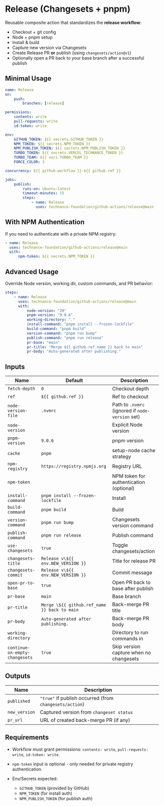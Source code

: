 # Release (Changesets + pnpm)

Reusable composite action that standardizes the **release workflow**:

-   Checkout + git config
-   Node + pnpm setup
-   Install & build
-   Capture new version via Changesets
-   Create Release PR **or** publish (using `changesets/action@v1`)
-   Optionally open a PR back to your base branch after a successful publish

## Minimal Usage

```yaml
name: Release
on:
    push:
        branches: [release]

permissions:
    contents: write
    pull-requests: write
    id-token: write

env:
    GITHUB_TOKEN: ${{ secrets.GITHUB_TOKEN }}
    NPM_TOKEN: ${{ secrets.NPM_TOKEN }}
    NPM_PUBLISH_TOKEN: ${{ secrets.NPM_PUBLISH_TOKEN }}
    TURBO_TOKEN: ${{ secrets.VERCEL_TECHNANCE_TOKEN }}
    TURBO_TEAM: ${{ vars.TURBO_TEAM }}
    FORCE_COLOR: 3

concurrency: ${{ github.workflow }}-${{ github.ref }}

jobs:
    publish:
        runs-on: ubuntu-latest
        timeout-minutes: 15
        steps:
            - name: Release
              uses: technance-foundation/github-actions/release@main
```

## With NPM Authentication

If you need to authenticate with a private NPM registry:

```yaml
- name: Release
  uses: technance-foundation/github-actions/release@main
  with:
      npm-token: ${{ secrets.NPM_TOKEN }}
```

## Advanced Usage

Override Node version, working dir, custom commands, and PR behavior:

```yaml
steps:
    - name: Release
      uses: technance-foundation/github-actions/release@main
      with:
          node-version: "20"
          pnpm-version: "9.0.6"
          working-directory: "."
          install-command: "pnpm install --frozen-lockfile"
          build-command: "pnpm build"
          version-command: "pnpm run bump"
          publish-command: "pnpm run release"
          pr-base: "main"
          pr-title: "Merge ${{ github.ref_name }} back to main"
          pr-body: "Auto-generated after publishing."
```

## Inputs

| Name                           | Default                                      | Description                                      |
| ------------------------------ | -------------------------------------------- | ------------------------------------------------ |
| `fetch-depth`                  | `0`                                          | Checkout depth                                   |
| `ref`                          | `${{ github.ref }}`                          | Ref to checkout                                  |
| `node-version-file`            | `.nvmrc`                                     | Path to `.nvmrc` (ignored if `node-version` set) |
| `node-version`                 |                                              | Explicit Node version                            |
| `pnpm-version`                 | `9.0.6`                                      | pnpm version                                     |
| `cache`                        | `pnpm`                                       | setup-node cache strategy                        |
| `npm-registry`                 | `https://registry.npmjs.org`                 | Registry URL                                     |
| `npm-token`                    |                                              | NPM token for authentication (optional)          |
| `install-command`              | `pnpm install --frozen-lockfile`             | Install                                          |
| `build-command`                | `pnpm build`                                 | Build                                            |
| `version-command`              | `pnpm run bump`                              | Changesets version command                       |
| `publish-command`              | `pnpm run release`                           | Publish command                                  |
| `use-changesets`               | `true`                                       | Toggle changesets/action                         |
| `changesets-title`             | `Release v\${{ env.NEW_VERSION }}`           | Title for release PR                             |
| `changesets-commit`            | `Release v\${{ env.NEW_VERSION }}`           | Commit message                                   |
| `open-pr-to-base`              | `true`                                       | Open PR back to base after publish               |
| `pr-base`                      | `main`                                       | Base branch                                      |
| `pr-title`                     | `Merge \${{ github.ref_name }} back to main` | Back-merge PR title                              |
| `pr-body`                      | `Auto-generated after publishing.`           | Back-merge PR body                               |
| `working-directory`            |                                              | Directory to run commands in                     |
| `continue-on-empty-changesets` | `true`                                       | Skip version capture when no changesets          |

## Outputs

| Name          | Description                                             |
| ------------- | ------------------------------------------------------- |
| `published`   | `"true"` if publish occurred (from `changesets/action`) |
| `new_version` | Captured version from `changeset status`                |
| `pr_url`      | URL of created back-merge PR (if any)                   |

## Requirements

-   Workflow must grant permissions: `contents: write`, `pull-requests: write`, `id-token: write`.
-   `npm-token` input is optional - only needed for private registry authentication.
-   Env/Secrets expected:

    -   `GITHUB_TOKEN` (provided by GitHub)
    -   `NPM_TOKEN` (for install auth)
    -   `NPM_PUBLISH_TOKEN` (for publish auth)
